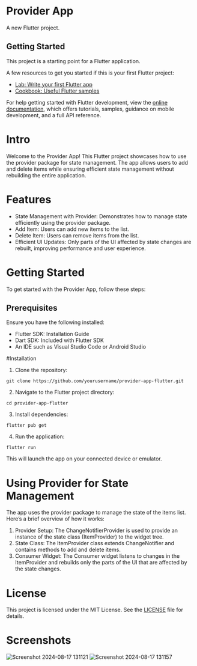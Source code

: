 # Provider App

A new Flutter project.

## Getting Started

This project is a starting point for a Flutter application.

A few resources to get you started if this is your first Flutter project:

- [Lab: Write your first Flutter app](https://docs.flutter.dev/get-started/codelab)
- [Cookbook: Useful Flutter samples](https://docs.flutter.dev/cookbook)

For help getting started with Flutter development, view the
[online documentation](https://docs.flutter.dev/), which offers tutorials,
samples, guidance on mobile development, and a full API reference.

# Intro
Welcome to the Provider App! This Flutter project showcases how to use the provider package for state management. The app allows users to add and delete items while ensuring efficient state management without rebuilding the entire application.

# Features
* State Management with Provider: Demonstrates how to manage state efficiently using the provider package.
* Add Item: Users can add new items to the list.
* Delete Item: Users can remove items from the list.
* Efficient UI Updates: Only parts of the UI affected by state changes are rebuilt, improving performance and user experience.

# Getting Started
To get started with the Provider App, follow these steps:

## Prerequisites
Ensure you have the following installed:

* Flutter SDK: Installation Guide
* Dart SDK: Included with Flutter SDK
* An IDE such as Visual Studio Code or Android Studio

#Installation
1. Clone the repository:
```
git clone https://github.com/yourusername/provider-app-flutter.git
```
2. Navigate to the Flutter project directory:
```
cd provider-app-flutter
```
3. Install dependencies:
```
flutter pub get
```
4. Run the application:
```
flutter run
```
This will launch the app on your connected device or emulator.

# Using Provider for State Management
The app uses the provider package to manage the state of the items list. Here’s a brief overview of how it works:
1. Provider Setup: The ChangeNotifierProvider is used to provide an instance of the state class (ItemProvider) to the widget tree.
2. State Class: The ItemProvider class extends ChangeNotifier and contains methods to add and delete items.
3. Consumer Widget: The Consumer widget listens to changes in the ItemProvider and rebuilds only the parts of the UI that are affected by the state changes.

# License
This project is licensed under the MIT License. See the [LICENSE](https://opensource.org/license/mit) file for details.

# Screenshots
![Screenshot 2024-08-17 131121](https://github.com/user-attachments/assets/cc462911-1125-4081-9168-6d234f46d25e)
![Screenshot 2024-08-17 131157](https://github.com/user-attachments/assets/f8866e00-d4e6-4e80-9c4a-0fdaba40e314)





